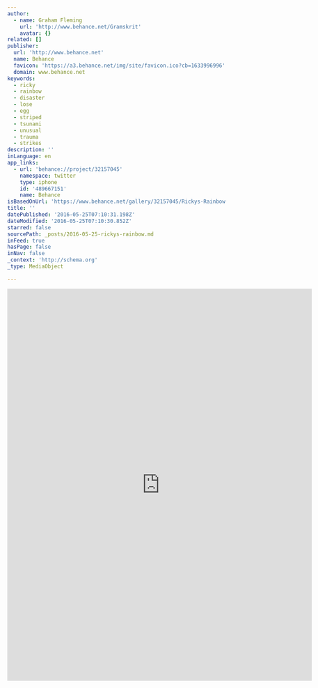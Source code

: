 ```yaml
---
author:
  - name: Graham Fleming
    url: 'http://www.behance.net/Gramskrit'
    avatar: {}
related: []
publisher:
  url: 'http://www.behance.net'
  name: Behance
  favicon: 'https://a3.behance.net/img/site/favicon.ico?cb=1633996996'
  domain: www.behance.net
keywords:
  - ricky
  - rainbow
  - disaster
  - lose
  - egg
  - striped
  - tsunami
  - unusual
  - trauma
  - strikes
description: ''
inLanguage: en
app_links:
  - url: 'behance://project/32157045'
    namespace: twitter
    type: iphone
    id: '489667151'
    name: Behance
isBasedOnUrl: 'https://www.behance.net/gallery/32157045/Rickys-Rainbow'
title: ''
datePublished: '2016-05-25T07:10:31.198Z'
dateModified: '2016-05-25T07:10:30.852Z'
starred: false
sourcePath: _posts/2016-05-25-rickys-rainbow.md
inFeed: true
hasPage: false
inNav: false
_context: 'http://schema.org'
_type: MediaObject

---
```

<iframe src="https://cdn.embedly.com/widgets/media.html?src=https%3A%2F%2Fwww.behance.net%2Fgallery%2F32157045%2FRickys-Rainbow%3Fiframe%3D1&amp;url=https%3A%2F%2Fwww.behance.net%2Fgallery%2F32157045%2FRickys-Rainbow&amp;image=https%3A%2F%2Fmir-s3-cdn-cf.behance.net%2Fprojects%2F404%2Fe3fc8732157045.Y3JvcCw4MjEsNjQyLDE2MCwyMjk.jpg&amp;key=b7d04c9b404c499eba89ee7072e1c4f7&amp;type=text%2Fhtml&amp;scroll=auto&amp;schema=behance" width="700" height="900" scrolling="auto" frameborder="0" allowfullscreen="" style=""></iframe>